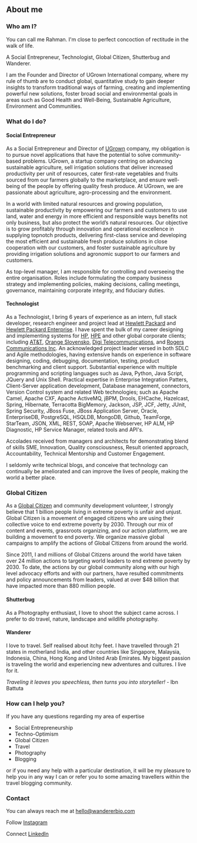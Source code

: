 ## About me

### Who am I?

You can call me Rahman. I'm close to perfect concoction of rectitude in the walk of life.

A Social Entrepreneur, Technologist, Global Citizen, Shutterbug and Wanderer.

I am the Founder and Director of UGrown International company, where my rule of thumb are to conduct global, quantitative study to gain deeper insights to transform traditional ways of farming, creating and implementing powerful new solutions, foster broad social and environmental goals in areas such as Good Health and Well-Being, Sustainable Agriculture, Environment and Communities. 

### What do I do?

#### Social Entrepreneur

As a Social Entrepreneur and Director of [UGrown](https://www.linkedin.com/company/ugrown) company, my obligation is to pursue novel applications that have the potential to solve community-based problems. UGrown, a startup company centring on advancing sustainable agriculture, sell irrigation solutions that deliver increased productivity per unit of resources, cater first-rate vegetables and fruits sourced from our farmers globally to the marketplace, and ensure well-being of the people by offering quality fresh produce. At UGrown, we are passionate about agriculture, agro-processing and the environment. 

In a world with limited natural resources and growing population, sustainable productivity by empowering our farmers and customers to use land, water and energy in more efficient and responsible ways benefits not only business, but also protect the world’s natural resources. Our objective is to grow profitably through innovation and operational excellence in supplying topnotch products, delivering first-class service and developing the most efficient and sustainable fresh produce solutions in close cooperation with our customers, and foster sustainable agriculture by providing irrigation solutions and agronomic support to our farmers and customers.

As top-level manager, I am responsible for controlling and overseeing the entire organisation. Roles include formulating the company business strategy and implementing policies, making decisions, calling meetings, governance, maintaining corporate integrity, and fiduciary duties.

#### Technologist

As a Technologist, I bring 6 years of experience as an intern, full stack developer, research engineer and project lead at [Hewlett Packard](https://en.wikipedia.org/wiki/Hewlett-Packard) and [Hewlett Packard Enterprise](https://en.wikipedia.org/wiki/Hewlett_Packard_Enterprise). I have spent the bulk of my career designing and implementing systems for [HP](https://en.wikipedia.org/wiki/Hewlett-Packard), [HPE](https://en.wikipedia.org/wiki/Hewlett_Packard_Enterprise) and other global corporate clients; including [AT&T](https://en.wikipedia.org/wiki/AT%26T), [Orange Slovensko](https://en.wikipedia.org/wiki/Orange_Slovensko), [Digi Telecommunications](https://en.wikipedia.org/wiki/Digi_Telecommunications), and [Rogers Communications Inc](https://en.wikipedia.org/wiki/Rogers_Communications). An acknowledged project leader versed in both SDLC and Agile methodologies, having extensive hands on experience in software designing, coding, debugging, documentation, testing, product benchmarking and client support. Substantial experience with multiple programming and scripting languages such as Java, Python, Java Script, JQuery and Unix Shell. Practical expertise in Enterprise Integration Patters, Client-Server application development, Database management, connectors, Version Control system and related Web technologies; such as Apache Camel, Apache CXF, Apache ActiveMQ, jBPM, Drools, EHCache, Hazelcast, Spring, Hibernate, Terracotta BigMemory, Jackson, JSP, JCF, Jetty, JUnit, Spring Security, JBoss Fuse, JBoss Application Server, Oracle, EnterpriseDB, PostgreSQL, HSQLDB, MongoDB, Github, TeamForge, StarTeam, JSON, XML, REST, SOAP, Apache Webserver, HP ALM, HP Diagnostic, HP Service Manager, related tools and API's.

Accolades received from managers and architects for demonstrating blend of skills SME, Innovation, Quality consciousness, Result oriented approach, Accountability, Technical Mentorship and Customer Engagement.

I seldomly write technical blogs, and conceive that technology can continually be ameliorated and can improve the lives of people, making the world a better place.

### Global Citizen

As a [Global Citizen](https://www.globalcitizen.org/) and community development volunteer, I strongly believe that 1 billion people living in extreme poverty is unfair and unjust. Global Citizen is a movement of engaged citizens who are using their collective voice to end extreme poverty by 2030. Through our mix of content and events, grassroots organizing, and our action platform, we are building a movement to end poverty. We organize massive global campaigns to amplify the actions of Global Citizens from around the world.

Since 2011, I and millions of Global Citizens around the world have taken over 24 million actions to targeting world leaders to end extreme poverty by 2030. To date, the actions by our global community along with our high level advocacy efforts and with our partners, have resulted commitments and policy announcements from leaders, valued at over $48 billion that have impacted more than 880 million people.

#### Shutterbug

As a Photography enthusiast, I love to shoot the subject came across. I prefer to do travel, nature, landscape and wildlife photography.

#### Wanderer

I love to travel. Self realised about itchy feet. I have travelled through 21 states in motherland India, and other countries like Singapore, Malaysia, Indonesia, China, Hong Kong and United Arab Emirates. My biggest passion is traveling the world and experiencing new adventures and cultures. I live for it.

_Traveling it leaves you speechless, then turns you into storyteller!_ - Ibn Battuta

### How can I help you?

If you have any questions regarding my area of expertise

- Social Entrepreneurship
- Techno-Optimism
- Global Citizen
- Travel
- Photography
- Blogging

or if you need any help with a particular destination, it will be my pleasure to help you in any way I can or refer you to some amazing travellers within the travel blogging community.

### Contact

You can always reach me at hello@wandererbio.com

Follow [Instagram](https://www.instagram.com/wandererbio)

Connect [LinkedIn](https://www.linkedin.com/in/marahmann)
